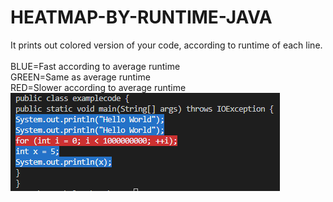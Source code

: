 # HEATMAP-BY-RUNTIME-JAVA
It prints out colored version of your code, according to runtime of each line.<br><br>
BLUE=Fast according to average runtime<br>
GREEN=Same as average runtime<br>
RED=Slower according to average runtime
<img src="https://github.com/alperkaya0/HEATMAP-BY-RUNTIME-JAVA/blob/main/heatmap.png">
